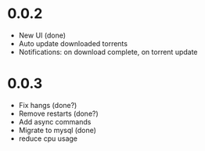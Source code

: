 # 0.0.2
- New UI (done)
- Auto update downloaded torrents
- Notifications: on download complete, on torrent update

# 0.0.3
- Fix hangs (done?)
- Remove restarts (done?)
- Add async commands
- Migrate to mysql (done)
- reduce cpu usage
